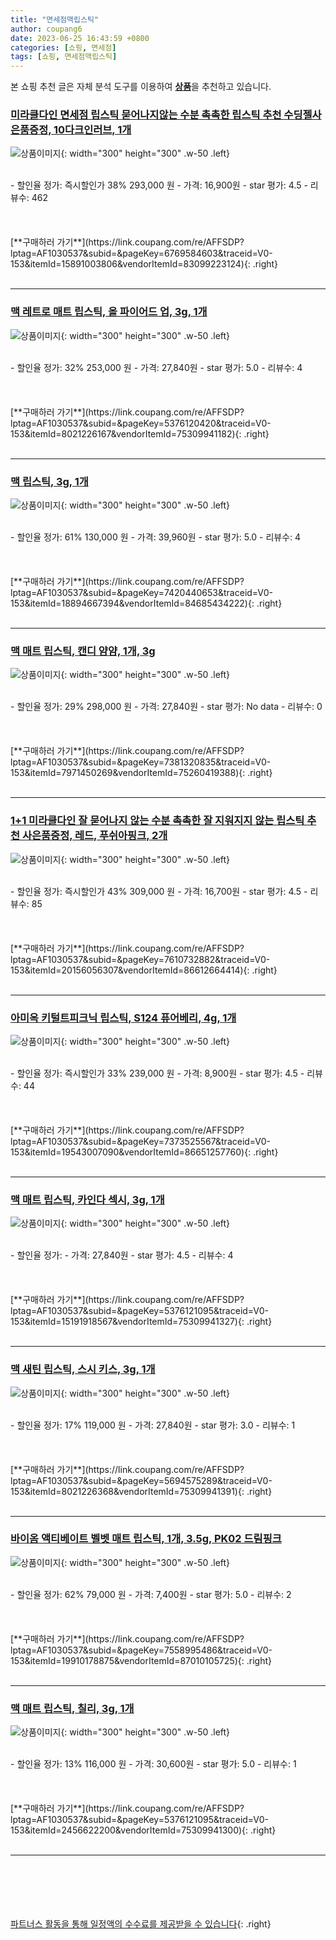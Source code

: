 ```yaml
---
title: "면세점맥립스틱"
author: coupang6
date: 2023-06-25 16:43:59 +0800
categories: [쇼핑, 면세점]
tags: [쇼핑, 면세점맥립스틱]
---
```


본 쇼핑 추천 글은 자체 분석 도구를 이용하여 [**상품**](https://link.coupang.com/a/bao1ui)을 추천하고 있습니다.

### [미라클다인 면세점 립스틱 묻어나지않는 수분 촉촉한 립스틱 추천 수딩젤사은품증정, 10다크인러브, 1개](https://link.coupang.com/re/AFFSDP?lptag=AF1030537&subid=&pageKey=6769584603&traceid=V0-153&itemId=15891003806&vendorItemId=83099223124)

![상품이미지](https://thumbnail9.coupangcdn.com/thumbnails/remote/230x230ex/image/vendor_inventory/8733/a3ff2104cfdd50a5438ff2722bb47afe8b084fcb9128f091f7bd6ba1dc13.jpg){: width="300" height="300" .w-50 .left}


<br>
- 할인율 정가: 즉시할인가 38%  293,000   원
- 가격: 16,900원
- star 평가: 4.5
- 리뷰수: 462
<br>
<br>
<br>
<br>
[**구매하러 가기**](https://link.coupang.com/re/AFFSDP?lptag=AF1030537&subid=&pageKey=6769584603&traceid=V0-153&itemId=15891003806&vendorItemId=83099223124){: .right}
<br>
<br>

---

### [맥 레트로 매트 립스틱, 올 파이어드 업, 3g, 1개](https://link.coupang.com/re/AFFSDP?lptag=AF1030537&subid=&pageKey=5376120420&traceid=V0-153&itemId=8021226167&vendorItemId=75309941182)

![상품이미지](https://thumbnail7.coupangcdn.com/thumbnails/remote/230x230ex/image/retail/images/2621321168211413-4c11ca87-cb4c-422b-a3d2-bc626d972465.jpg){: width="300" height="300" .w-50 .left}


<br>
- 할인율 정가: 32%  253,000   원
- 가격: 27,840원
- star 평가: 5.0
- 리뷰수: 4
<br>
<br>
<br>
<br>
[**구매하러 가기**](https://link.coupang.com/re/AFFSDP?lptag=AF1030537&subid=&pageKey=5376120420&traceid=V0-153&itemId=8021226167&vendorItemId=75309941182){: .right}
<br>
<br>

---

### [맥 립스틱, 3g, 1개](https://link.coupang.com/re/AFFSDP?lptag=AF1030537&subid=&pageKey=7420440653&traceid=V0-153&itemId=18894667394&vendorItemId=84685434222)

![상품이미지](https://thumbnail9.coupangcdn.com/thumbnails/remote/230x230ex/image/vendor_inventory/0882/6cb025826c1b269455f14aa6c9faf46d965f1d35405de8ce00c27b908949.jpg){: width="300" height="300" .w-50 .left}


<br>
- 할인율 정가: 61%  130,000   원
- 가격: 39,960원
- star 평가: 5.0
- 리뷰수: 4
<br>
<br>
<br>
<br>
[**구매하러 가기**](https://link.coupang.com/re/AFFSDP?lptag=AF1030537&subid=&pageKey=7420440653&traceid=V0-153&itemId=18894667394&vendorItemId=84685434222){: .right}
<br>
<br>

---

### [맥 매트 립스틱, 캔디 얌얌, 1개, 3g](https://link.coupang.com/re/AFFSDP?lptag=AF1030537&subid=&pageKey=7381320835&traceid=V0-153&itemId=7971450269&vendorItemId=75260419388)

![상품이미지](https://thumbnail9.coupangcdn.com/thumbnails/remote/230x230ex/image/retail/images/1196881816236284-0e7fa2e7-aa5f-409b-8995-d4526873c457.jpg){: width="300" height="300" .w-50 .left}


<br>
- 할인율 정가: 29%  298,000   원
- 가격: 27,840원
- star 평가: No data
- 리뷰수: 0
<br>
<br>
<br>
<br>
[**구매하러 가기**](https://link.coupang.com/re/AFFSDP?lptag=AF1030537&subid=&pageKey=7381320835&traceid=V0-153&itemId=7971450269&vendorItemId=75260419388){: .right}
<br>
<br>

---

### [1+1 미라클다인 잘 묻어나지 않는 수분 촉촉한 잘 지워지지 않는 립스틱 추천 사은품증정, 레드, 푸쉬아핑크, 2개](https://link.coupang.com/re/AFFSDP?lptag=AF1030537&subid=&pageKey=7610732882&traceid=V0-153&itemId=20156056307&vendorItemId=86612664414)

![상품이미지](https://thumbnail6.coupangcdn.com/thumbnails/remote/230x230ex/image/vendor_inventory/e43c/552a0c52e15894e2e0272f613bb353236aff028e9f2e020ebe8ca963ec8e.png){: width="300" height="300" .w-50 .left}


<br>
- 할인율 정가: 즉시할인가 43%  309,000   원
- 가격: 16,700원
- star 평가: 4.5
- 리뷰수: 85
<br>
<br>
<br>
<br>
[**구매하러 가기**](https://link.coupang.com/re/AFFSDP?lptag=AF1030537&subid=&pageKey=7610732882&traceid=V0-153&itemId=20156056307&vendorItemId=86612664414){: .right}
<br>
<br>

---

### [아미옥 키털트피크닉 립스틱, S124 퓨어베리, 4g, 1개](https://link.coupang.com/re/AFFSDP?lptag=AF1030537&subid=&pageKey=7373525567&traceid=V0-153&itemId=19543007090&vendorItemId=86651257760)

![상품이미지](https://thumbnail6.coupangcdn.com/thumbnails/remote/230x230ex/image/vendor_inventory/5401/deaac60e4295da44443dd779317cb039b1edf4e20df66915b4c2328f3157.jpg){: width="300" height="300" .w-50 .left}


<br>
- 할인율 정가: 즉시할인가 33%  239,000   원
- 가격: 8,900원
- star 평가: 4.5
- 리뷰수: 44
<br>
<br>
<br>
<br>
[**구매하러 가기**](https://link.coupang.com/re/AFFSDP?lptag=AF1030537&subid=&pageKey=7373525567&traceid=V0-153&itemId=19543007090&vendorItemId=86651257760){: .right}
<br>
<br>

---

### [맥 매트 립스틱, 카인다 섹시, 3g, 1개](https://link.coupang.com/re/AFFSDP?lptag=AF1030537&subid=&pageKey=5376121095&traceid=V0-153&itemId=15191918567&vendorItemId=75309941327)

![상품이미지](https://thumbnail9.coupangcdn.com/thumbnails/remote/230x230ex/image/retail/images/2616937463333525-855a5229-4d4b-478c-a065-32a8b0f9fe17.jpg){: width="300" height="300" .w-50 .left}


<br>
- 할인율 정가: 
- 가격: 27,840원
- star 평가: 4.5
- 리뷰수: 4
<br>
<br>
<br>
<br>
[**구매하러 가기**](https://link.coupang.com/re/AFFSDP?lptag=AF1030537&subid=&pageKey=5376121095&traceid=V0-153&itemId=15191918567&vendorItemId=75309941327){: .right}
<br>
<br>

---

### [맥 새틴 립스틱, 스시 키스, 3g, 1개](https://link.coupang.com/re/AFFSDP?lptag=AF1030537&subid=&pageKey=5694575289&traceid=V0-153&itemId=8021226368&vendorItemId=75309941391)

![상품이미지](https://thumbnail6.coupangcdn.com/thumbnails/remote/230x230ex/image/retail/images/1185564402992284-a25f1b02-af41-4bf5-aa65-5fcf6a39ec76.jpg){: width="300" height="300" .w-50 .left}


<br>
- 할인율 정가: 17%  119,000   원
- 가격: 27,840원
- star 평가: 3.0
- 리뷰수: 1
<br>
<br>
<br>
<br>
[**구매하러 가기**](https://link.coupang.com/re/AFFSDP?lptag=AF1030537&subid=&pageKey=5694575289&traceid=V0-153&itemId=8021226368&vendorItemId=75309941391){: .right}
<br>
<br>

---

### [바이옴 액티베이트 벨벳 매트 립스틱, 1개, 3.5g, PK02 드림핑크](https://link.coupang.com/re/AFFSDP?lptag=AF1030537&subid=&pageKey=7558995486&traceid=V0-153&itemId=19910178875&vendorItemId=87010105725)

![상품이미지](https://thumbnail9.coupangcdn.com/thumbnails/remote/230x230ex/image/vendor_inventory/d92f/ce8ab1d54bf10bac002a58c2b8b609ea2284eafee5e232babd8034f0114b.jpg){: width="300" height="300" .w-50 .left}


<br>
- 할인율 정가: 62%  79,000   원
- 가격: 7,400원
- star 평가: 5.0
- 리뷰수: 2
<br>
<br>
<br>
<br>
[**구매하러 가기**](https://link.coupang.com/re/AFFSDP?lptag=AF1030537&subid=&pageKey=7558995486&traceid=V0-153&itemId=19910178875&vendorItemId=87010105725){: .right}
<br>
<br>

---

### [맥 매트 립스틱, 칠리, 3g, 1개](https://link.coupang.com/re/AFFSDP?lptag=AF1030537&subid=&pageKey=5376121095&traceid=V0-153&itemId=2456622200&vendorItemId=75309941300)

![상품이미지](https://thumbnail10.coupangcdn.com/thumbnails/remote/230x230ex/image/retail/images/2621762137894499-657f951f-644d-445d-ac09-86413f8a6f3b.jpg){: width="300" height="300" .w-50 .left}


<br>
- 할인율 정가: 13%  116,000   원
- 가격: 30,600원
- star 평가: 5.0
- 리뷰수: 1
<br>
<br>
<br>
<br>
[**구매하러 가기**](https://link.coupang.com/re/AFFSDP?lptag=AF1030537&subid=&pageKey=5376121095&traceid=V0-153&itemId=2456622200&vendorItemId=75309941300){: .right}
<br>
<br>

---
<br><br><br><br><br> [파트너스 활동을 통해 일정액의 수수료를 제공받을 수 있습니다](https://link.coupang.com/a/bao1ui){: .right}